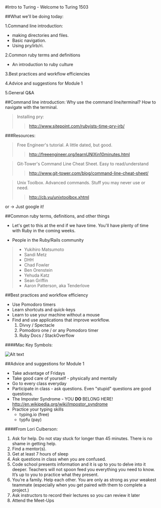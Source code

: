 #Intro to Turing - Welcome to Turing 1503

##What we'll be doing today:

1.Command line introduction:
  * making directories and files.
  * Basic navigation.
  * Using pry/irb/ri.

2.Common ruby terms and definitions
  * An introduction to ruby culture

3.Best practices and workflow efficiencies

4.Advice and suggestions for Module 1

5.General Q&A

##Command line introduction:
Why use the command line/terminal?
How to navigate with the terminal.

>Installing pry:
>>http://www.sitepoint.com/rubyists-time-pry-irb/

###Resources:
>Free Engineer's tutorial. A little dated, but good.
>>http://freeengineer.org/learnUNIXin10minutes.html

>Git-Tower's Command Line Cheat Sheet. Easy to read/understand
>>http://www.git-tower.com/blog/command-line-cheat-sheet/

>Unix Toolbox. Advanced commands. Stuff you may never use or need.
>>http://cb.vu/unixtoolbox.xhtml

or -> Just google it!


##Common ruby terms, definitions, and other things

* Let's get to this at the end if we have time. You'll have plenty of time with Ruby in the coming weeks.

* People in the Ruby/Rails community

> * Yukihiro Matsumoto
> * Sandi Metz
> * DHH
> * Chad Fowler
> * Ben Orenstein
> * Yehuda Katz
> * Sean Griffin
> * Aaron Patterson, aka Tenderlove


##Best practices and workflow efficiency

* Use Pomodoro timers
* Learn shortcuts and quick-keys
* Learn to use your machine without a mouse
* Find and use applications that improve workflow.
  1. Divvy / Spectacle
  2. Pomodoro one / or any Pomodoro timer
  3. Ruby Docs / StackOverflow

####Mac Key Symbols:

![Alt text](http://www.photokaboom.com/images/tips/how_to_use_a_Mac/224px-Mac_keyboard_symbols.jpg)

##Advice and suggestions for Module 1

* Take advantage of Fridays
* Take good care of yourself - physically and mentally
* Go to every class everyday
* Participate in class - ask questions. Even "stupid" questions are good questions.
* The Imposter Syndrome - YOU **DO** BELONG HERE! http://en.wikipedia.org/wiki/Impostor_syndrome
* Practice your typing skills
  * typing.io (free)
  * typfu (pay)

####From Lori Culberson:

1. Ask for help. Do not stay stuck for longer than 45 minutes. There is no shame in getting help.
2. Find a mentor(s).
3. Get at least 7 hours of sleep
4. Ask questions in class when you are confused.
5. Code school presents information and it is up to you to delve into it deeper. Teachers will not spoon feed you everything you need to know. It’s up to you to practice what they present.
7. You’re a family. Help each other. You are only as strong as your weakest teammate (especially when you get paired with them to complete a project.)
8. Ask instructors to record their lectures so you can review it later
9. Attend the Meet-Ups
